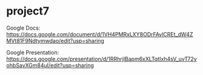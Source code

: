 # project7

Google Docs: https://docs.google.com/document/d/1VH4PMRxLXY8ODrFAvlCREt_dW4ZMVt81F9Ndtymwdao/edit?usp=sharing

Google Presentation: https://docs.google.com/presentation/d/1RRhrjlBapm6xXLTqtIxh4sV_uvT72yohbSavXGm84uI/edit?usp=sharing